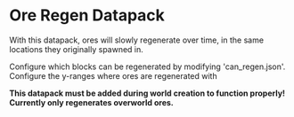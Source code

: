 # Ore Regen Datapack
With this datapack, ores will slowly regenerate over time, in the same locations they originally spawned in.

Configure which blocks can be regenerated by modifying 'can_regen.json'.  
Configure the y-ranges where ores are regenerated with 

**This datapack must be added during world creation to function properly!**  
**Currently only regenerates overworld ores.**
